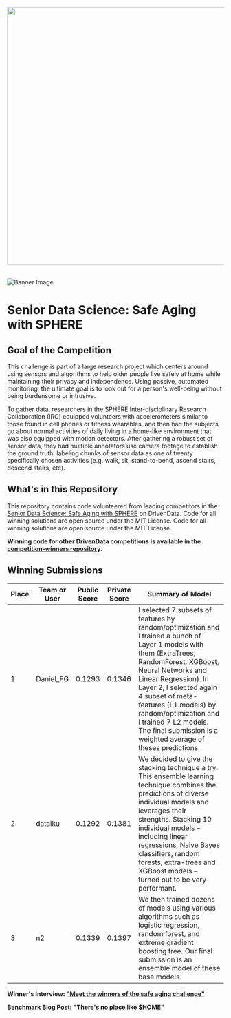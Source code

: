 [<img src='https://s3.amazonaws.com/drivendata-public-assets/logo-white-blue.png' width='600'>](https://www.drivendata.org/)
<br><br>

![Banner Image](https://s3.amazonaws.com/drivendata/comp_images/P1020431_small.jpg)

# Senior Data Science: Safe Aging with SPHERE

## Goal of the Competition

This challenge is part of a large research project which centers around using sensors and algorithms to help older people live safely at home while maintaining their privacy and independence. Using passive, automated monitoring, the ultimate goal is to look out for a person's well-being without being burdensome or intrusive.

To gather data, researchers in the SPHERE Inter-disciplinary Research Collaboration (IRC) equipped volunteers with accelerometers similar to those found in cell phones or fitness wearables, and then had the subjects go about normal activities of daily living in a home-like environment that was also equipped with motion detectors. After gathering a robust set of sensor data, they had multiple annotators use camera footage to establish the ground truth, labeling chunks of sensor data as one of twenty specifically chosen activities (e.g. walk, sit, stand-to-bend, ascend stairs, descend stairs, etc).

## What's in this Repository

This repository contains code volunteered from leading competitors in the [Senior Data Science: Safe Aging with SPHERE](https://www.drivendata.org/competitions/42/senior-data-science-safe-aging-with-sphere/) on DrivenData. Code for all winning solutions are open source under the MIT License. Code for all winning solutions are open source under the MIT License.

**Winning code for other DrivenData competitions is available in the [competition-winners repository](https://github.com/drivendataorg/competition-winners).**

## Winning Submissions

Place |Team or User | Public Score | Private Score | Summary of Model
--- | --- | --- | --- | ---
1 | Daniel_FG | 0.1293 | 0.1346 | I selected 7 subsets of features by random/optimization and I trained a bunch of Layer 1 models with them (ExtraTrees, RandomForest, XGBoost, Neural Networks and Linear Regression).  In Layer 2, I selected again 4 subset of meta-features (L1 models) by random/optimization and I trained 7 L2 models. The final submission is a weighted average of theses predictions.
2 | dataiku | 0.1292 | 0.1381 | We decided to give the stacking technique a try. This ensemble learning technique combines the predictions of diverse individual models and leverages their strengths. Stacking 10 individual models – including linear regressions, Naive Bayes classifiers, random forests, extra-trees and XGBoost models – turned out to be very performant.
3 | n2 | 0.1339 | 0.1397 | We then trained dozens of models using various algorithms such as logistic regression, random forest, and extreme gradient boosting tree. Our final submission is an ensemble model of these base models.


**Winner's Interview: ["Meet the winners of the safe aging challenge"](https://drivendata.co/blog/sphere-winners/)**

**Benchmark Blog Post: ["There's no place like $HOME"](https://drivendata.co/blog/sphere-benchmark/)**
